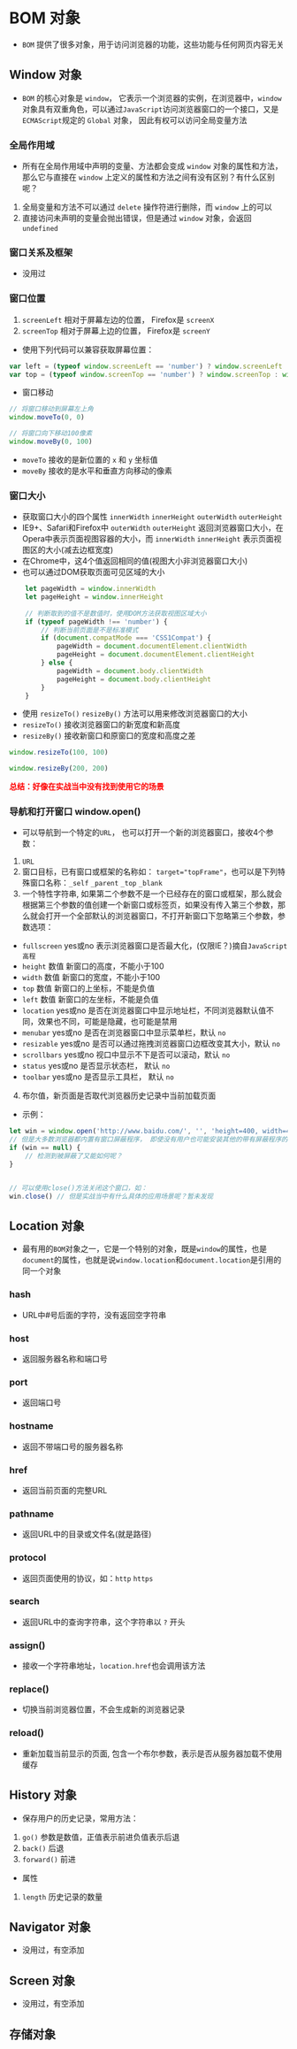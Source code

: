 # BOM 对象
- `BOM` 提供了很多对象，用于访问浏览器的功能，这些功能与任何网页内容无关

## Window 对象
- `BOM` 的核心对象是 `window`， 它表示一个浏览器的实例，在浏览器中，`window`对象具有双重角色，可以通过`JavaScript`访问浏览器窗口的一个接口，又是`ECMAScript`规定的 `Global` 对象， 因此有权可以访问全局变量方法

### 全局作用域
- 所有在全局作用域中声明的变量、方法都会变成 `window` 对象的属性和方法，那么它与直接在 `window` 上定义的属性和方法之间有没有区别？有什么区别呢？
1. 全局变量和方法不可以通过 `delete` 操作符进行删除，而 `window` 上的可以
2. 直接访问未声明的变量会抛出错误，但是通过 `window` 对象，会返回 `undefined`

### 窗口关系及框架
- 没用过

### 窗口位置
1. `screenLeft` 相对于屏幕左边的位置， Firefox是 `screenX`
2. `screenTop` 相对于屏幕上边的位置， Firefox是 `screenY`
- 使用下列代码可以兼容获取屏幕位置：
```js
var left = (typeof window.screenLeft == 'number') ? window.screenLeft : window.screenX
var top = (typeof window.screenTop == 'number') ? window.screenTop : window.screenY
```
- 窗口移动
```js
// 将窗口移动到屏幕左上角
window.moveTo(0, 0)

// 将窗口向下移动100像素
window.moveBy(0, 100)
```
- `moveTo` 接收的是新位置的 `x` 和 `y` 坐标值
- `moveBy` 接收的是水平和垂直方向移动的像素

### 窗口大小
- 获取窗口大小的四个属性 `innerWidth` `innerHeight` `outerWidth` `outerHeight`
- IE9+、Safari和Firefox中 `outerWidth` `outerHeight` 返回浏览器窗口大小，在Opera中表示页面视图容器的大小，而 `innerWidth` `innerHeight` 表示页面视图区的大小(减去边框宽度)
- 在Chrome中，这4个值返回相同的值(视图大小非浏览器窗口大小)
- 也可以通过DOM获取页面可见区域的大小
```js
    let pageWidth = window.innerWidth
    let pageHeight = window.innerHeight
    
    // 判断取到的值不是数值时，使用DOM方法获取视图区域大小
    if (typeof pageWidth !== 'number') {
        // 判断当前页面是不是标准模式
        if (document.compatMode === 'CSS1Compat') {
            pageWidth = document.documentElement.clientWidth
            pageHeight = document.documentElement.clientHeight
        } else {
            pageWidth = document.body.clientWidth
            pageHeight = document.body.clientHeight
        }
    }
```
- 使用 `resizeTo()` `resizeBy()` 方法可以用来修改浏览器窗口的大小
- `resizeTo()` 接收浏览器窗口的新宽度和新高度
- `resizeBy()` 接收新窗口和原窗口的宽度和高度之差
```js
window.resizeTo(100, 100)

window.resizeBy(200, 200)
```
<font color='red'><b>总结：好像在实战当中没有找到使用它的场景</b></font>

### 导航和打开窗口 window.open()
- 可以导航到一个特定的`URL`， 也可以打开一个新的浏览器窗口，接收4个参数：
1. `URL`
2. 窗口目标，已有窗口或框架的名称如： `target="topFrame"`，也可以是下列特殊窗口名称：`_self` `_parent` `_top` `_blank`
3. 一个特性字符串, 如果第二个参数不是一个已经存在的窗口或框架，那么就会根据第三个参数的值创建一个新窗口或标签页，如果没有传入第三个参数，那么就会打开一个全部默认的浏览器窗口，不打开新窗口下忽略第三个参数，参数选项：
- `fullscreen` yes或no  表示浏览器窗口是否最大化，(仅限IE？)摘自`JavaScript高程`
- `height` 数值 新窗口的高度，不能小于100
- `width` 数值 新窗口的宽度，不能小于100
- `top` 数值 新窗口的上坐标，不能是负值
- `left` 数值 新窗口的左坐标，不能是负值
- `location` yes或no 是否在浏览器窗口中显示地址栏，不同浏览器默认值不同，效果也不同，可能是隐藏，也可能是禁用
- `menubar` yes或no 是否在浏览器窗口中显示菜单栏，默认 `no`
- `resizable` yes或no 是否可以通过拖拽浏览器窗口边框改变其大小，默认 `no`
- `scrollbars` yes或no 视口中显示不下是否可以滚动，默认 `no`
- `status` yes或no 是否显示状态栏， 默认 `no`
- `toolbar` yes或no 是否显示工具栏， 默认 `no`
4. 布尔值，新页面是否取代浏览器历史记录中当前加载页面
- 示例：
```js
let win = window.open('http://www.baidu.com/', '', 'height=400, width=400, top=100, left=100')
// 但是大多数浏览器都内置有窗口屏蔽程序， 即使没有用户也可能安装其他的带有屏蔽程序的工具，可以通过返回值进行判断，如：
if (win == null) {
    // 检测到被屏蔽了又能如何呢？    
}


// 可以使用close()方法关闭这个窗口，如：
win.close() // 但是实战当中有什么具体的应用场景呢？暂未发现
```

## Location 对象
- 最有用的`BOM`对象之一，它是一个特别的对象，既是`window`的属性，也是`document`的属性，也就是说`window.location`和`document.location`是引用的同一个对象
### hash
- URL中#号后面的字符，没有返回空字符串

### host
- 返回服务器名称和端口号

### port
- 返回端口号

### hostname
- 返回不带端口号的服务器名称

### href
- 返回当前页面的完整URL

### pathname
- 返回URL中的目录或文件名(就是路径)

### protocol
- 返回页面使用的协议，如：`http` `https`

### search
- 返回URL中的查询字符串，这个字符串以 `?` 开头

### assign()
- 接收一个字符串地址，`location.href`也会调用该方法

### replace() 
- 切换当前浏览器位置，不会生成新的浏览器记录

### reload() 
- 重新加载当前显示的页面, 包含一个布尔参数，表示是否从服务器加载不使用缓存


## History 对象
- 保存用户的历史记录，常用方法：
1. `go()` 参数是数值，正值表示前进负值表示后退
2. `back()` 后退
3. `forward()` 前进
- 属性
1. `length` 历史记录的数量

## Navigator 对象
- 没用过，有空添加


## Screen 对象
- 没用过，有空添加



## 存储对象
